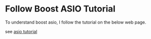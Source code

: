 # Follow Boost ASIO Tutorial
To understand boost asio, I follow the tutorial on the below web page.    

see [asio tutorial](https://www.boost.org/doc/libs/1_79_0/doc/html/boost_asio/tutorial.html)